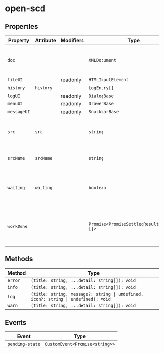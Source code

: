 # open-scd

## Properties

| Property    | Attribute | Modifiers | Type                                      | Default                         | Description                                      |
|-------------|-----------|-----------|-------------------------------------------|---------------------------------|--------------------------------------------------|
| `doc`       |           |           | `XMLDocument`                             | "emptySCD"                      | The `XMLDocument` representation of the current file. |
| `fileUI`    |           | readonly  | `HTMLInputElement`                        |                                 |                                                  |
| `history`   | `history` |           | `LogEntry[]`                              | []                              |                                                  |
| `logUI`     |           | readonly  | `DialogBase`                              |                                 |                                                  |
| `menuUI`    |           | readonly  | `DrawerBase`                              |                                 |                                                  |
| `messageUI` |           | readonly  | `SnackbarBase`                            |                                 |                                                  |
| `src`       | `src`     |           | `string`                                  |                                 | The current file's URL. `blob:` URLs are *revoked after parsing*! |
| `srcName`   | `srcName` |           | `string`                                  | "untitled.scd"                  | The name of the current file.                    |
| `waiting`   | `waiting` |           | `boolean`                                 | false                           | Whether the element is currently waiting for some async work. |
| `workDone`  |           |           | `Promise<PromiseSettledResult<string>[]>` | "Promise.allSettled(this.work)" | A promise which resolves once all currently pending work is done. |

## Methods

| Method  | Type                                             |
|---------|--------------------------------------------------|
| `error` | `(title: string, ...detail: string[]): void`     |
| `info`  | `(title: string, ...detail: string[]): void`     |
| `log`   | `(title: string, message?: string \| undefined, icon?: string \| undefined): void` |
| `warn`  | `(title: string, ...detail: string[]): void`     |

## Events

| Event           | Type                           |
|-----------------|--------------------------------|
| `pending-state` | `CustomEvent<Promise<string>>` |
